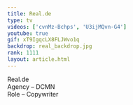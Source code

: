 ```yaml
---
title: Real.de
type: tv
videos: ['cvnMz-Bchps', 'U3ijMQvn-G4']
youtube: true
gif: xT9IgqcLX8FLJWvo1q
backdrop: real_backdrop.jpg
rank: 1111
layout: article.html
---
```


Real.de  
Agency – DCMN  
Role – Copywriter 